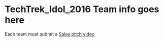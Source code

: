 # TechTrek_Idol_2016 Team info goes here
Each team must submit a [Sales pitch video](https://github.com/MapEnglish/TechTrek_Idol_2016/blob/master/Intro/TechTrekIdol.mp4?raw=true)
